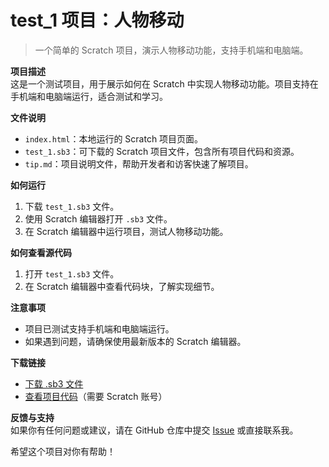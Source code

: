 # test_1 项目：人物移动

> 一个简单的 Scratch 项目，演示人物移动功能，支持手机端和电脑端。

**项目描述**  
这是一个测试项目，用于展示如何在 Scratch 中实现人物移动功能。项目支持在手机端和电脑端运行，适合测试和学习。

**文件说明**  
- `index.html`：本地运行的 Scratch 项目页面。  
- `test_1.sb3`：可下载的 Scratch 项目文件，包含所有项目代码和资源。  
- `tip.md`：项目说明文件，帮助开发者和访客快速了解项目。

**如何运行**  
1. 下载 `test_1.sb3` 文件。  
2. 使用 Scratch 编辑器打开 `.sb3` 文件。  
3. 在 Scratch 编辑器中运行项目，测试人物移动功能。

**如何查看源代码**  
1. 打开 `test_1.sb3` 文件。  
2. 在 Scratch 编辑器中查看代码块，了解实现细节。

**注意事项**  
- 项目已测试支持手机端和电脑端运行。  
- 如果遇到问题，请确保使用最新版本的 Scratch 编辑器。

**下载链接**  
- [下载 .sb3 文件](./test_1.sb3)  
- [查看项目代码](https://scratch.mit.edu/projects/000000000/editor)（需要 Scratch 账号）

**反馈与支持**  
如果你有任何问题或建议，请在 GitHub 仓库中提交 [Issue](https://github.com/xcx75/xcx75.github.io/issues) 或直接联系我。

希望这个项目对你有帮助！
